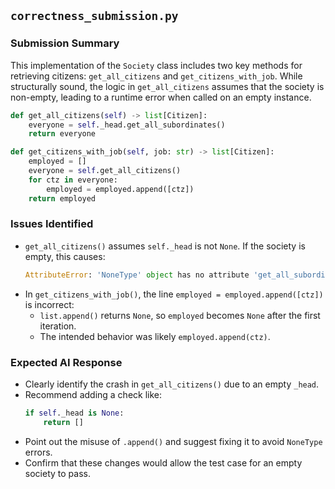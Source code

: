 ## `correctness_submission.py`

### Submission Summary

This implementation of the `Society` class includes two key methods for retrieving citizens: `get_all_citizens` and `get_citizens_with_job`. While structurally sound, the logic in `get_all_citizens` assumes that the society is non-empty, leading to a runtime error when called on an empty instance.

```python
def get_all_citizens(self) -> list[Citizen]:
    everyone = self._head.get_all_subordinates()
    return everyone
```

```python
def get_citizens_with_job(self, job: str) -> list[Citizen]:
    employed = []
    everyone = self.get_all_citizens()
    for ctz in everyone:
        employed = employed.append([ctz])
    return employed
```

### Issues Identified

- `get_all_citizens()` assumes `self._head` is not `None`. If the society is empty, this causes:
  ```python
  AttributeError: 'NoneType' object has no attribute 'get_all_subordinates'
  ```
- In `get_citizens_with_job()`, the line `employed = employed.append([ctz])` is incorrect:
  - `list.append()` returns `None`, so `employed` becomes `None` after the first iteration.
  - The intended behavior was likely `employed.append(ctz)`.

### Expected AI Response

- Clearly identify the crash in `get_all_citizens()` due to an empty `_head`.
- Recommend adding a check like:
  ```python
  if self._head is None:
      return []
  ```
- Point out the misuse of `.append()` and suggest fixing it to avoid `NoneType` errors.
- Confirm that these changes would allow the test case for an empty society to pass.
